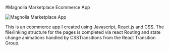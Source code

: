 #Magnolia Marketplace Ecommerce App

![Magnolia Marketplace App](https://imgflip.com/gif/73536y)

This is an ecommerce app I created using Javascript, React.js and CSS. The file/linking structure for the pages is completed via react Routing and state change animations handled by CSSTransitions from the React Transition Group.

